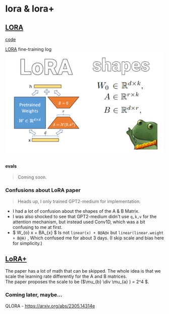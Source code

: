# lora & lora+

## [LORA](https://arxiv.org/abs/2106.09685)
[code](./LoRA.py)

[LORA](https://wandb.ai/afterhoursbilly/lora/runs/) fine-training log
![alt_text](images/LoRA.png)

#### evals 
>Coming soon.

### Confusions about LoRA paper
> Heads up, I only trained GPT2-medium for implementation.

- I had a lot of confusion about the shapes of the A & B Matrix.
- I was also shocked to see that GPT2-medium didn't use `q,k,v` for the attention mechanism, but instead used Conv1D, which was a bit confusing to me at first.
- $ W_{o} x + BA_{x} $ Is not `linear(x) + B@A@x` but `linear(linear.weight + B@A)` , Which confused me for about 3 days. (I skip scale and bias here for simplicity.)

## [LoRA+](https://arxiv.org/abs/2402.12354)

The paper has a lot of math that can be skipped. The whole idea is that we scale the learning rate differently for the A and B matrices.\
The paper proposes the scale to be ($\mu_{b} \div \mu_{a} ) =  2^4 $.


### Coming later, maybe...
QLORA - https://arxiv.org/abs/2305.14314e
